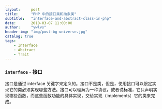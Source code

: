 ```yaml
---
layout:     post
title:      "PHP 中的接口类和抽象类"
subtitle:   "interface-and-abstract-class-in-php"
date:       2018-03-07 11:00:00
author:     "ywlvs"
header-img: "img/post-bg-universe.jpg"
catalog: true
tags:
    - Interface
    - Abstract
    - Trait
---
```


### `interface` - 接口

接口是通过 interface 关键字来定义的。接口不是类，但是，使用接口可以限定实现它的类必须实现哪些方法。接口可以理解为一种协议，或者说标准，它只声明实现哪些函数，而这些函数功能的具体实现，交给实现（implements）它的类来完成。
